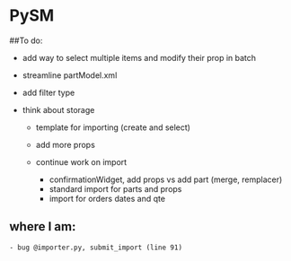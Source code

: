 # PySM
##To do:
- add way to select multiple items and modify their prop in batch
- streamline partModel.xml
- add filter type 
- think about storage


  - template for importing (create and select)
  - add more props

  - continue work on import
    - confirmationWidget, add props vs add part (merge, remplacer)
    - standard import for parts and props
    - import for orders dates and qte

## where I am:
    - bug @importer.py, submit_import (line 91)
